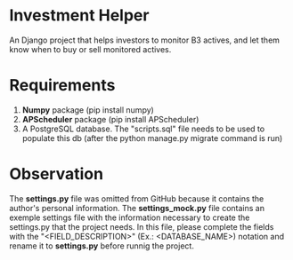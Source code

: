 # Investment Helper
An Django project that helps investors to monitor B3 actives, and let them know when to buy or sell monitored actives.

# Requirements
1. **Numpy** package (pip install numpy)
2. **APScheduler** package (pip install APScheduler)
3. A PostgreSQL database. The "scripts.sql" file needs to be used to populate this db (after the python manage.py migrate command is run)

# Observation
The **settings.py** file was omitted from GitHub because it contains the author's personal information. The **settings_mock.py** file contains an exemple settings file with the information necessary to create the settings.py that the project needs. In this file, please complete the fields with the "<FIELD_DESCRIPTION>" (Ex.: <DATABASE_NAME>) notation and rename it to **settings.py** before runnig the project.